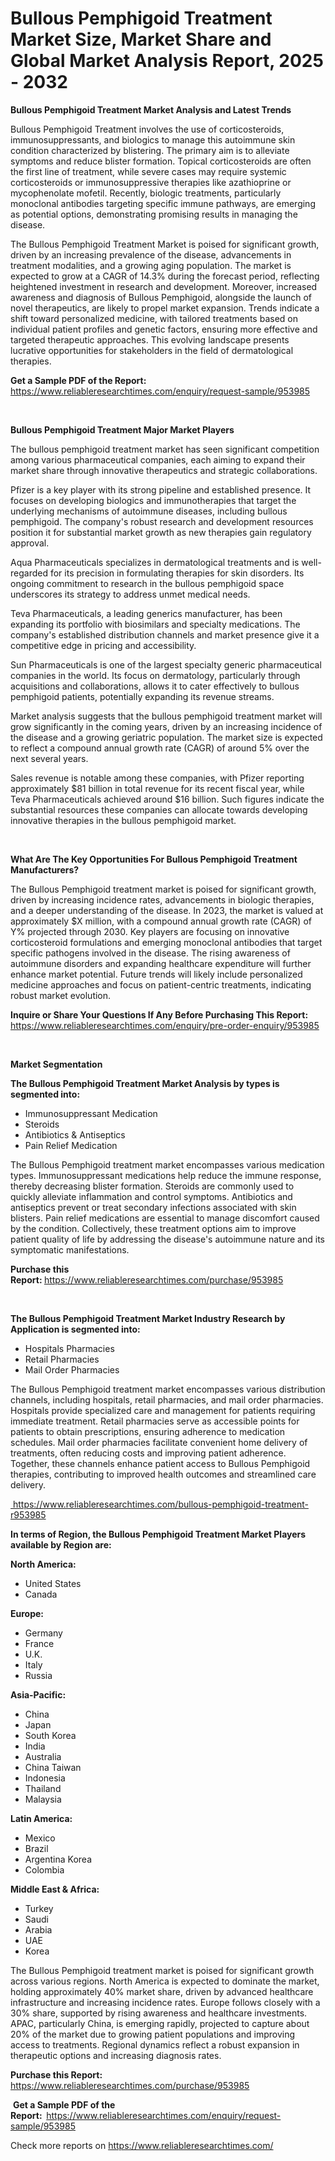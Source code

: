 <p><h1>Bullous Pemphigoid Treatment Market Size, Market Share and Global Market Analysis Report, 2025 - 2032</h1></p><p><strong>Bullous Pemphigoid Treatment Market Analysis and Latest Trends</strong></p>
<p><p>Bullous Pemphigoid Treatment involves the use of corticosteroids, immunosuppressants, and biologics to manage this autoimmune skin condition characterized by blistering. The primary aim is to alleviate symptoms and reduce blister formation. Topical corticosteroids are often the first line of treatment, while severe cases may require systemic corticosteroids or immunosuppressive therapies like azathioprine or mycophenolate mofetil. Recently, biologic treatments, particularly monoclonal antibodies targeting specific immune pathways, are emerging as potential options, demonstrating promising results in managing the disease.</p><p>The Bullous Pemphigoid Treatment Market is poised for significant growth, driven by an increasing prevalence of the disease, advancements in treatment modalities, and a growing aging population. The market is expected to grow at a CAGR of 14.3% during the forecast period, reflecting heightened investment in research and development. Moreover, increased awareness and diagnosis of Bullous Pemphigoid, alongside the launch of novel therapeutics, are likely to propel market expansion. Trends indicate a shift toward personalized medicine, with tailored treatments based on individual patient profiles and genetic factors, ensuring more effective and targeted therapeutic approaches. This evolving landscape presents lucrative opportunities for stakeholders in the field of dermatological therapies.</p></p>
<p><strong>Get a Sample PDF of the Report:&nbsp;</strong> <a href="https://www.reliableresearchtimes.com/enquiry/request-sample/953985?utm_campaign=2997&utm_medium=2&utm_source=Github&utm_content=ia&utm_term=07032025&utm_id=bullous-pemphigoid-treatment">https://www.reliableresearchtimes.com/enquiry/request-sample/953985</a></p>
<p>&nbsp;</p>
<p><strong>Bullous Pemphigoid Treatment Major Market Players</strong></p>
<p><p>The bullous pemphigoid treatment market has seen significant competition among various pharmaceutical companies, each aiming to expand their market share through innovative therapeutics and strategic collaborations. </p><p>Pfizer is a key player with its strong pipeline and established presence. It focuses on developing biologics and immunotherapies that target the underlying mechanisms of autoimmune diseases, including bullous pemphigoid. The company's robust research and development resources position it for substantial market growth as new therapies gain regulatory approval.</p><p>Aqua Pharmaceuticals specializes in dermatological treatments and is well-regarded for its precision in formulating therapies for skin disorders. Its ongoing commitment to research in the bullous pemphigoid space underscores its strategy to address unmet medical needs.</p><p>Teva Pharmaceuticals, a leading generics manufacturer, has been expanding its portfolio with biosimilars and specialty medications. The company's established distribution channels and market presence give it a competitive edge in pricing and accessibility.</p><p>Sun Pharmaceuticals is one of the largest specialty generic pharmaceutical companies in the world. Its focus on dermatology, particularly through acquisitions and collaborations, allows it to cater effectively to bullous pemphigoid patients, potentially expanding its revenue streams.</p><p>Market analysis suggests that the bullous pemphigoid treatment market will grow significantly in the coming years, driven by an increasing incidence of the disease and a growing geriatric population. The market size is expected to reflect a compound annual growth rate (CAGR) of around 5% over the next several years.</p><p>Sales revenue is notable among these companies, with Pfizer reporting approximately $81 billion in total revenue for its recent fiscal year, while Teva Pharmaceuticals achieved around $16 billion. Such figures indicate the substantial resources these companies can allocate towards developing innovative therapies in the bullous pemphigoid market.</p></p>
<p>&nbsp;</p>
<p><strong>What Are The Key Opportunities For Bullous Pemphigoid Treatment Manufacturers?</strong></p>
<p><p>The Bullous Pemphigoid treatment market is poised for significant growth, driven by increasing incidence rates, advancements in biologic therapies, and a deeper understanding of the disease. In 2023, the market is valued at approximately $X million, with a compound annual growth rate (CAGR) of Y% projected through 2030. Key players are focusing on innovative corticosteroid formulations and emerging monoclonal antibodies that target specific pathogens involved in the disease. The rising awareness of autoimmune disorders and expanding healthcare expenditure will further enhance market potential. Future trends will likely include personalized medicine approaches and focus on patient-centric treatments, indicating robust market evolution.</p></p>
<p><strong>Inquire or Share Your Questions If Any Before Purchasing This Report:</strong> <a href="https://www.reliableresearchtimes.com/enquiry/pre-order-enquiry/953985?utm_campaign=2997&utm_medium=2&utm_source=Github&utm_content=ia&utm_term=07032025&utm_id=bullous-pemphigoid-treatment">https://www.reliableresearchtimes.com/enquiry/pre-order-enquiry/953985</a></p>
<p>&nbsp;</p>
<p><strong>Market Segmentation</strong></p>
<p><strong>The Bullous Pemphigoid Treatment Market Analysis by types is segmented into:</strong></p>
<p><ul><li>Immunosuppressant Medication</li><li>Steroids</li><li>Antibiotics & Antiseptics</li><li>Pain Relief Medication</li></ul></p>
<p><p>The Bullous Pemphigoid treatment market encompasses various medication types. Immunosuppressant medications help reduce the immune response, thereby decreasing blister formation. Steroids are commonly used to quickly alleviate inflammation and control symptoms. Antibiotics and antiseptics prevent or treat secondary infections associated with skin blisters. Pain relief medications are essential to manage discomfort caused by the condition. Collectively, these treatment options aim to improve patient quality of life by addressing the disease's autoimmune nature and its symptomatic manifestations.</p></p>
<p><strong>Purchase this Report:&nbsp;</strong><a href="https://www.reliableresearchtimes.com/purchase/953985?utm_campaign=2997&utm_medium=2&utm_source=Github&utm_content=ia&utm_term=07032025&utm_id=bullous-pemphigoid-treatment">https://www.reliableresearchtimes.com/purchase/953985</a></p>
<p>&nbsp;</p>
<p><strong>The Bullous Pemphigoid Treatment Market Industry Research by Application is segmented into:</strong></p>
<p><ul><li>Hospitals Pharmacies</li><li>Retail Pharmacies</li><li>Mail Order Pharmacies</li></ul></p>
<p><p>The Bullous Pemphigoid treatment market encompasses various distribution channels, including hospitals, retail pharmacies, and mail order pharmacies. Hospitals provide specialized care and management for patients requiring immediate treatment. Retail pharmacies serve as accessible points for patients to obtain prescriptions, ensuring adherence to medication schedules. Mail order pharmacies facilitate convenient home delivery of treatments, often reducing costs and improving patient adherence. Together, these channels enhance patient access to Bullous Pemphigoid therapies, contributing to improved health outcomes and streamlined care delivery.</p></p>
<p><a href="https://www.reliableresearchtimes.com/bullous-pemphigoid-treatment-r953985?utm_campaign=2997&utm_medium=2&utm_source=Github&utm_content=ia&utm_term=07032025&utm_id=bullous-pemphigoid-treatment">&nbsp;https://www.reliableresearchtimes.com/bullous-pemphigoid-treatment-r953985</a></p>
<p><strong>In terms of Region, the Bullous Pemphigoid Treatment Market Players available by Region are:</strong></p>
<p>
    <p> <strong> North America: </strong>
        <ul>
            <li>United States</li>
            <li>Canada</li>
        </ul>
        </p> 
    <p> <strong> Europe: </strong>
        <ul>
            <li>Germany</li>
            <li>France</li>
            <li>U.K.</li>
            <li>Italy</li>
            <li>Russia</li>
        </ul>
        </p> 
    <p> <strong> Asia-Pacific: </strong>
        <ul>
            <li>China</li>
            <li>Japan</li>
            <li>South Korea</li>
            <li>India</li>
            <li>Australia</li>
            <li>China Taiwan</li>
            <li>Indonesia</li>
            <li>Thailand</li>
            <li>Malaysia</li>
        </ul>
        </p> 
    <p> <strong> Latin America: </strong>
        <ul>
            <li>Mexico</li>
            <li>Brazil</li>
            <li>Argentina Korea</li>
            <li>Colombia</li>
        </ul>
        </p> 
    <p> <strong> Middle East & Africa: </strong>
        <ul>
            <li>Turkey</li>
            <li>Saudi</li>
            <li>Arabia</li>
            <li>UAE</li>
            <li>Korea</li>
        </ul>
    </p>
    </p>
<p><p>The Bullous Pemphigoid treatment market is poised for significant growth across various regions. North America is expected to dominate the market, holding approximately 40% market share, driven by advanced healthcare infrastructure and increasing incidence rates. Europe follows closely with a 30% share, supported by rising awareness and healthcare investments. APAC, particularly China, is emerging rapidly, projected to capture about 20% of the market due to growing patient populations and improving access to treatments. Regional dynamics reflect a robust expansion in therapeutic options and increasing diagnosis rates.</p></p>
<p><strong>Purchase this Report: </strong><a href="https://www.reliableresearchtimes.com/purchase/953985?utm_campaign=2997&utm_medium=2&utm_source=Github&utm_content=ia&utm_term=07032025&utm_id=bullous-pemphigoid-treatment">https://www.reliableresearchtimes.com/purchase/953985</a></p>
<p>&nbsp;<strong>Get a Sample PDF of the Report:&nbsp;&nbsp;</strong><a href="https://www.reliableresearchtimes.com/enquiry/request-sample/953985?utm_campaign=2997&utm_medium=2&utm_source=Github&utm_content=ia&utm_term=07032025&utm_id=bullous-pemphigoid-treatment">https://www.reliableresearchtimes.com/enquiry/request-sample/953985</a></p>
<p><strong></strong></p>
<p>Check more reports on <a href="https://www.reliableresearchtimes.com/?utm_campaign=2997&utm_medium=2&utm_source=Github&utm_content=ia&utm_term=07032025&utm_id=bullous-pemphigoid-treatment">https://www.reliableresearchtimes.com/</a></p>